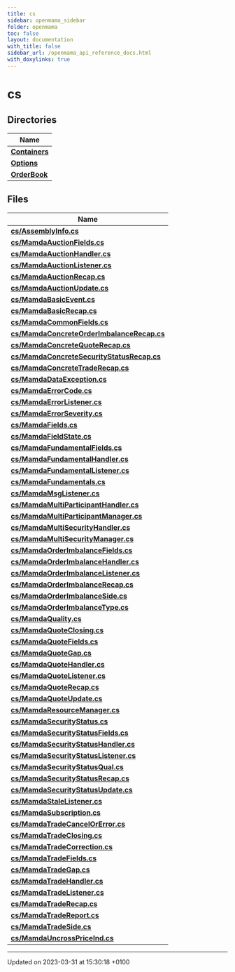 ```yaml
---
title: cs
sidebar: openmama_sidebar
folder: openmama
toc: false
layout: documentation
with_title: false
sidebar_url: /openmama_api_reference_docs.html
with_doxylinks: true
---
```


# cs



## Directories

| Name           |
| -------------- |
| **[Containers](dir_cc26762c6619e730b032e1ed348b6d3b.html#dir-containers)**  |
| **[Options](dir_ceb9191ea9fd20b2b070e24717e67db7.html#dir-options)**  |
| **[OrderBook](dir_5348ce1501fb89ce1e99f2def2fa8734.html#dir-orderbook)**  |

## Files

| Name           |
| -------------- |
| **[cs/AssemblyInfo.cs](AssemblyInfo_8cs.html#file-assemblyinfo.cs)**  |
| **[cs/MamdaAuctionFields.cs](MamdaAuctionFields_8cs.html#file-mamdaauctionfields.cs)**  |
| **[cs/MamdaAuctionHandler.cs](MamdaAuctionHandler_8cs.html#file-mamdaauctionhandler.cs)**  |
| **[cs/MamdaAuctionListener.cs](MamdaAuctionListener_8cs.html#file-mamdaauctionlistener.cs)**  |
| **[cs/MamdaAuctionRecap.cs](MamdaAuctionRecap_8cs.html#file-mamdaauctionrecap.cs)**  |
| **[cs/MamdaAuctionUpdate.cs](MamdaAuctionUpdate_8cs.html#file-mamdaauctionupdate.cs)**  |
| **[cs/MamdaBasicEvent.cs](MamdaBasicEvent_8cs.html#file-mamdabasicevent.cs)**  |
| **[cs/MamdaBasicRecap.cs](MamdaBasicRecap_8cs.html#file-mamdabasicrecap.cs)**  |
| **[cs/MamdaCommonFields.cs](MamdaCommonFields_8cs.html#file-mamdacommonfields.cs)**  |
| **[cs/MamdaConcreteOrderImbalanceRecap.cs](MamdaConcreteOrderImbalanceRecap_8cs.html#file-mamdaconcreteorderimbalancerecap.cs)**  |
| **[cs/MamdaConcreteQuoteRecap.cs](MamdaConcreteQuoteRecap_8cs.html#file-mamdaconcretequoterecap.cs)**  |
| **[cs/MamdaConcreteSecurityStatusRecap.cs](MamdaConcreteSecurityStatusRecap_8cs.html#file-mamdaconcretesecuritystatusrecap.cs)**  |
| **[cs/MamdaConcreteTradeRecap.cs](MamdaConcreteTradeRecap_8cs.html#file-mamdaconcretetraderecap.cs)**  |
| **[cs/MamdaDataException.cs](MamdaDataException_8cs.html#file-mamdadataexception.cs)**  |
| **[cs/MamdaErrorCode.cs](MamdaErrorCode_8cs.html#file-mamdaerrorcode.cs)**  |
| **[cs/MamdaErrorListener.cs](MamdaErrorListener_8cs.html#file-mamdaerrorlistener.cs)**  |
| **[cs/MamdaErrorSeverity.cs](MamdaErrorSeverity_8cs.html#file-mamdaerrorseverity.cs)**  |
| **[cs/MamdaFields.cs](MamdaFields_8cs.html#file-mamdafields.cs)**  |
| **[cs/MamdaFieldState.cs](MamdaFieldState_8cs.html#file-mamdafieldstate.cs)**  |
| **[cs/MamdaFundamentalFields.cs](MamdaFundamentalFields_8cs.html#file-mamdafundamentalfields.cs)**  |
| **[cs/MamdaFundamentalHandler.cs](MamdaFundamentalHandler_8cs.html#file-mamdafundamentalhandler.cs)**  |
| **[cs/MamdaFundamentalListener.cs](MamdaFundamentalListener_8cs.html#file-mamdafundamentallistener.cs)**  |
| **[cs/MamdaFundamentals.cs](MamdaFundamentals_8cs.html#file-mamdafundamentals.cs)**  |
| **[cs/MamdaMsgListener.cs](MamdaMsgListener_8cs.html#file-mamdamsglistener.cs)**  |
| **[cs/MamdaMultiParticipantHandler.cs](MamdaMultiParticipantHandler_8cs.html#file-mamdamultiparticipanthandler.cs)**  |
| **[cs/MamdaMultiParticipantManager.cs](MamdaMultiParticipantManager_8cs.html#file-mamdamultiparticipantmanager.cs)**  |
| **[cs/MamdaMultiSecurityHandler.cs](MamdaMultiSecurityHandler_8cs.html#file-mamdamultisecurityhandler.cs)**  |
| **[cs/MamdaMultiSecurityManager.cs](MamdaMultiSecurityManager_8cs.html#file-mamdamultisecuritymanager.cs)**  |
| **[cs/MamdaOrderImbalanceFields.cs](MamdaOrderImbalanceFields_8cs.html#file-mamdaorderimbalancefields.cs)**  |
| **[cs/MamdaOrderImbalanceHandler.cs](MamdaOrderImbalanceHandler_8cs.html#file-mamdaorderimbalancehandler.cs)**  |
| **[cs/MamdaOrderImbalanceListener.cs](MamdaOrderImbalanceListener_8cs.html#file-mamdaorderimbalancelistener.cs)**  |
| **[cs/MamdaOrderImbalanceRecap.cs](MamdaOrderImbalanceRecap_8cs.html#file-mamdaorderimbalancerecap.cs)**  |
| **[cs/MamdaOrderImbalanceSide.cs](MamdaOrderImbalanceSide_8cs.html#file-mamdaorderimbalanceside.cs)**  |
| **[cs/MamdaOrderImbalanceType.cs](MamdaOrderImbalanceType_8cs.html#file-mamdaorderimbalancetype.cs)**  |
| **[cs/MamdaQuality.cs](MamdaQuality_8cs.html#file-mamdaquality.cs)**  |
| **[cs/MamdaQuoteClosing.cs](MamdaQuoteClosing_8cs.html#file-mamdaquoteclosing.cs)**  |
| **[cs/MamdaQuoteFields.cs](MamdaQuoteFields_8cs.html#file-mamdaquotefields.cs)**  |
| **[cs/MamdaQuoteGap.cs](MamdaQuoteGap_8cs.html#file-mamdaquotegap.cs)**  |
| **[cs/MamdaQuoteHandler.cs](MamdaQuoteHandler_8cs.html#file-mamdaquotehandler.cs)**  |
| **[cs/MamdaQuoteListener.cs](MamdaQuoteListener_8cs.html#file-mamdaquotelistener.cs)**  |
| **[cs/MamdaQuoteRecap.cs](MamdaQuoteRecap_8cs.html#file-mamdaquoterecap.cs)**  |
| **[cs/MamdaQuoteUpdate.cs](MamdaQuoteUpdate_8cs.html#file-mamdaquoteupdate.cs)**  |
| **[cs/MamdaResourceManager.cs](MamdaResourceManager_8cs.html#file-mamdaresourcemanager.cs)**  |
| **[cs/MamdaSecurityStatus.cs](MamdaSecurityStatus_8cs.html#file-mamdasecuritystatus.cs)**  |
| **[cs/MamdaSecurityStatusFields.cs](MamdaSecurityStatusFields_8cs.html#file-mamdasecuritystatusfields.cs)**  |
| **[cs/MamdaSecurityStatusHandler.cs](MamdaSecurityStatusHandler_8cs.html#file-mamdasecuritystatushandler.cs)**  |
| **[cs/MamdaSecurityStatusListener.cs](MamdaSecurityStatusListener_8cs.html#file-mamdasecuritystatuslistener.cs)**  |
| **[cs/MamdaSecurityStatusQual.cs](MamdaSecurityStatusQual_8cs.html#file-mamdasecuritystatusqual.cs)**  |
| **[cs/MamdaSecurityStatusRecap.cs](MamdaSecurityStatusRecap_8cs.html#file-mamdasecuritystatusrecap.cs)**  |
| **[cs/MamdaSecurityStatusUpdate.cs](MamdaSecurityStatusUpdate_8cs.html#file-mamdasecuritystatusupdate.cs)**  |
| **[cs/MamdaStaleListener.cs](MamdaStaleListener_8cs.html#file-mamdastalelistener.cs)**  |
| **[cs/MamdaSubscription.cs](MamdaSubscription_8cs.html#file-mamdasubscription.cs)**  |
| **[cs/MamdaTradeCancelOrError.cs](MamdaTradeCancelOrError_8cs.html#file-mamdatradecancelorerror.cs)**  |
| **[cs/MamdaTradeClosing.cs](MamdaTradeClosing_8cs.html#file-mamdatradeclosing.cs)**  |
| **[cs/MamdaTradeCorrection.cs](MamdaTradeCorrection_8cs.html#file-mamdatradecorrection.cs)**  |
| **[cs/MamdaTradeFields.cs](MamdaTradeFields_8cs.html#file-mamdatradefields.cs)**  |
| **[cs/MamdaTradeGap.cs](MamdaTradeGap_8cs.html#file-mamdatradegap.cs)**  |
| **[cs/MamdaTradeHandler.cs](MamdaTradeHandler_8cs.html#file-mamdatradehandler.cs)**  |
| **[cs/MamdaTradeListener.cs](MamdaTradeListener_8cs.html#file-mamdatradelistener.cs)**  |
| **[cs/MamdaTradeRecap.cs](MamdaTradeRecap_8cs.html#file-mamdatraderecap.cs)**  |
| **[cs/MamdaTradeReport.cs](MamdaTradeReport_8cs.html#file-mamdatradereport.cs)**  |
| **[cs/MamdaTradeSide.cs](MamdaTradeSide_8cs.html#file-mamdatradeside.cs)**  |
| **[cs/MamdaUncrossPriceInd.cs](MamdaUncrossPriceInd_8cs.html#file-mamdauncrosspriceind.cs)**  |






-------------------------------

Updated on 2023-03-31 at 15:30:18 +0100
